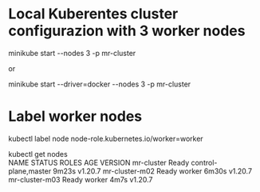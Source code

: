 # Local Kuberentes cluster configurazion with 3 worker nodes


 minikube start --nodes 3 -p mr-cluster
 
 or 
 
 minikube start --driver=docker --nodes 3 -p mr-cluster

# Label worker nodes

kubectl label node <node-name> node-role.kubernetes.io/worker=worker
 
kubectl get nodes                                                      
NAME             STATUS   ROLES                  AGE     VERSION
mr-cluster       Ready    control-plane,master   9m23s   v1.20.7
mr-cluster-m02   Ready    worker                 6m30s   v1.20.7
mr-cluster-m03   Ready    worker                 4m7s    v1.20.7
